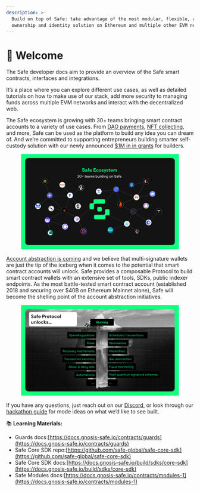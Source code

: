 ```yaml
---
description: >-
  Build on top of Safe: take advantage of the most modular, flexible, and secure
  ownership and identity solution on Ethereum and multiple other EVM networks.
---
```


# 🥳 Welcome

The Safe developer docs aim to provide an overview of the Safe smart contracts, interfaces and integrations.

It’s a place where you can explore different use cases, as well as detailed tutorials on how to make use of our stack, add more security to managing funds across multiple EVM networks and interact with the decentralized web.

The Safe ecosystem is growing with 30+ teams bringing smart contract accounts to a variety of use cases. From [DAO payments](https://coinshift.xyz/), [NFT collecting](https://www.prysm.xyz/), and more, Safe can be used as the platform to build any idea you can dream of. And we’re committed to supporting entrepreneurs building smarter self-custody solution with our newly announced [$1M in in grants](https://safe.mirror.xyz/nsKIREptDQPBv\_JlgeVRRDH2p2-nJm1KUpSoZEYuB\_0) for builders.

<figure><img src=".gitbook/assets/Xnapper-2022-12-01-12.29.45.png" alt=""><figcaption></figcaption></figure>

[Account abstraction is coming](https://www.youtube.com/watch?v=WsZBymiyT-8) and we believe that multi-signature wallets are just the tip of the iceberg when it comes to the potential that smart contract accounts will unlock. Safe provides a composable Protocol to build smart contract wallets with an extensive set of tools, SDKs, public indexer endpoints. As the most battle-tested smart contract account (established 2018 and securing over $40B on Ethereum Mainnet alone), Safe will become the shelling point of the account abstraction initiatives.

<figure><img src=".gitbook/assets/Xnapper-2022-12-01-12.29.28.png" alt=""><figcaption></figcaption></figure>

If you have any questions, just reach out on our [Discord](https://discord.gg/AjG7AQD9Qn), or look through our [hackathon guide](https://www.notion.so/Safe-Hackathon-Success-Guide-53d2fb3c29424b58b1c4407519a54930) for mode ideas on what we’d like to see built.

📚 **Learning Materials:**

* Guards docs:[https://docs.gnosis-safe.io/contracts/guards](https://docs.gnosis-safe.io/contracts/guards)
* Safe Core SDK repo:[https://github.com/safe-global/safe-core-sdk](https://github.com/safe-global/safe-core-sdk)
* Safe Core SDK docs:[https://docs.gnosis-safe.io/build/sdks/core-sdk](https://docs.gnosis-safe.io/build/sdks/core-sdk)
* Safe Modules docs:[https://docs.gnosis-safe.io/contracts/modules-1](https://docs.gnosis-safe.io/contracts/modules-1)
